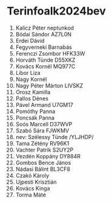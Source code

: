 # Terinfoalk2024bev

1. Kalicz Péter neptunkod
2. Bódai Sándor AZ7L0N
3. Erdei Dávid
4. Fegyverneki Barnabás 
5. Ferenczi Zsombor HFK33W
6. Horváth Tünde D55XKZ
7. Kovács Kornél MQ977C
8. Libor Liza
9. Nagy Kornél 
10. Nagy Péter Márton LIVSKZ
11. Orosz Kamilla
12. Pallos Dénes
13. Pável Armand U7GM17
14. Pomóthy Panna
15. Poncsák Panna
16. Soós Marcell D37WVP
17. Szabó Sára FJWKMV
18. nev: Szélessy Tünde /YLJHDP/
19. Tama Zétény RV96K1
20. Vachter Patrik S2UY2P
22. Vezdén Koppány DY884R
23. Gombos Bence János
24. Nádasi Bálint BL3CF8
25. Czakó Károly
26. Ujpesti Krisztián
27. Kovács Kinga
28. Torma Máté
